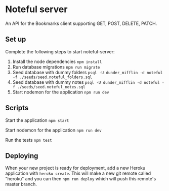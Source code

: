# Noteful server

An API for the Bookmarks client supporting GET, POST, DELETE, PATCH.

## Set up

Complete the following steps to start noteful-server:

1. Install the node dependencies `npm install`
2. Run database migrations `npm run migrate`
3. Seed database with dummy folders `psql -U dunder_mifflin -d noteful -f ./seeds/seed.noteful_folders.sql`
4. Seed database with dummy notes `psql -U dunder_mifflin -d noteful -f ./seeds/seed.noteful_notes.sql`
5. Start nodemon for the application `npm run dev`

## Scripts

Start the application `npm start`

Start nodemon for the application `npm run dev`

Run the tests `npm test`

## Deploying

When your new project is ready for deployment, add a new Heroku application with `heroku create`. This will make a new git remote called "heroku" and you can then `npm run deploy` which will push this remote's master branch.